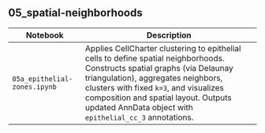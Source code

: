 ## 05_spatial-neighborhoods

| Notebook | Description |
|----------|-------------|
| `05a_epithelial-zones.ipynb` | Applies CellCharter clustering to epithelial cells to define spatial neighborhoods. Constructs spatial graphs (via Delaunay triangulation), aggregates neighbors, clusters with fixed `k=3`, and visualizes composition and spatial layout. Outputs updated AnnData object with `epithelial_cc_3` annotations. |